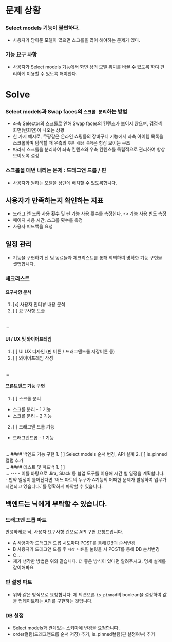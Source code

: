 # 문제 상황
### Select models 기능이 불편하다.
- 사용자가 담아둔 모델이 많으면 스크롤을 많이 해야하는 문제가 있다.
### 기능 요구 사항
- 사용자가 Select models 기능에서 화면 상의 모델 위치를 바꿀 수 있도록 하여 편리하게 이용할 수 있도록 해야한다.

# Solve

### Select models과 Swap faces의 `스크롤 분리`하는 방법
- 좌측 Selector의 스크롤로 인해 Swap faces의 컨텐츠가 보이지 않으며, 검정색 화면(빈화면)이 나오는 상황
- 한 가지 예시로, 쿠팡같은 온라인 쇼핑몰의 장바구니 기능에서 좌측 아이템 목록을 스크롤하며 탐색할 때 우측의 `주문 예상 금액`은 항상 보이는 구조 </br>
- 따라서 스크롤을 분리하여 좌측 컨텐츠와 우측 컨텐츠를 독립적으로 관리하여 항상 보이도록 설정

### 스크롤을 매번 내리는 문제 : 드래그앤 드롭 / 핀
- 사용자가 원하는 모델을 상단에 배치할 수 있도록합니다.

## 사용자가 만족하는지 확인하는 지표
- 드래그 앤 드롭 사용 횟수 및 핀 기능 사용 횟수를 측정한다. -> 기능 사용 빈도 측정
- 페이지 사용 시간, 스크롤 횟수를 측정
- 사용자 피드백을 요청

## 일정 관리
- 기능을 구현하기 전 팀 동료들과 체크리스트를 통해 회의하여 명확한 기능 구현을 셋업합니다.
### 체크리스트
#### 요구사항 분석
1. [x] 사용자 인터뷰 내용 분석
2. [ ] 요구사항 도출 
</br>
...

#### UI / UX 및 와이어프레임
1. [ ] UI UX 디자인 (핀 버튼 / 드래그앤드롭 저장버튼 등)
2. [ ] 와이어프레임 작성
</br>
...

#### 프론트엔드 기능 구현
1. [ ] 스크롤 분리
- 스크롤 분리 - 1 기능
- 스크롤 분리 - 2 기능
2. [ ] 드래그앤 드롭 기능
- 드래그앤드롭 - 1 기능
</br>
...
#### 백엔드 기능 구현
1. [ ] Select models 순서 변경, API 설계
2. [ ] is_pinned 컬럼 추가
</br>
...
#### 테스트 및 피드백
1. [ ] 
</br>
...
---
- 이를 바탕으로 Jira, Slack 등 협업 도구를 이용해 시간 별 일정을 계획합니다.
- 만약 일정이 틀어진다면 `어느 파트의 누구가 A기능의 어떠한 문제가 발생하여 업무가 지연되고 있습니다.`를 명확하게 파악할 수 있습니다.

## 백엔드는 닉에게 부탁할 수 있습니다.
### 드래그앤 드롭 파트
안녕하세요 닉, 사용자 요구사항 건으로 API 구현 요청드립니다.
- A 사용자가 드래그앤 드롭 시도마다 POST를 통해 DB의 순서변경
- B 사용자가 드래그앤 드롭 후 `저장 버튼`을 눌렀을 시 POST를 통해 DB 순서변경
- C ...
- 제가 생각한 방법은 위와 같습니다. 더 좋은 방식이 있다면 알려주시고, 명세 설계를 같이해봐요
### 핀 설정 파트
- 위와 같은 방식으로 요청합니다. 제 의견으론 `is_pinned`의 boolean을 설정하여 값을 업데이트하는 API를 구현하는 것입니다.
### DB 설정
- Select models과 관계있는 스키마에 변경을 요청합니다.
- order컬럼(드래그앤드롭 순서 저장) 추가, is_pinned컬럼(핀 설정여부) 추가